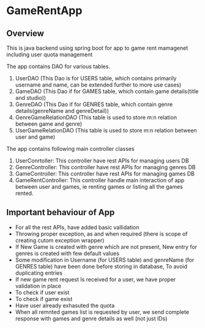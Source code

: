 # GameRentApp

## Overview
This is java backend using spring boot for app to game rent mamagenet including user quota management

The app contains DAO for various tables. 

1. UserDAO (This Dao is for USERS table, which contains primarily username and name, can be extended further to more use cases)
2. GameDAO (This Dao if for GAMES table, which contain game details(title and studio))
3. GenreDAO (This Dao if for GENRES table, which contain genre details(genreName and genreDetail))
4. GenreGameRelationDAO (This table is used to store m:n relation between game and genre)
5. UserGameRelationDAO (This table is used to store m:n relation between user and game)

The app contains following main controller classes

1. UserConrtoller: This controller have rest APIs for managing users DB
2. GenreController: This controller have rest APIs for managing genres DB
3. GameController: This controller have rest APIs for managing games DB
4. GameRentController: This controller handle main interaction of app between user and games, ie renting games or listing all the games rented.

## Important behaviour of App
* For all the rest APIs, have added basic vallidation
* Throwing proper exception, as and when required (there is scope of creating cutom exception wrapper)
* If New Game is created with genre which are not present, New entry for genres is created with few default values
* Some modification in Username (for USERS table) and genreName (for GENRES table) have been done before storing in database, To avoid duplicating entries
* If new game rent request Is received for a user, we have proper validation in place
 *   To check if user exist
 *   To check if game exist
 *   Have user already exhasuted the quota
*   When all remnted games list is requested by user, we send complete response with games and genre details as well (not just IDs)


